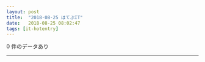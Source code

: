 ```yaml
---
layout: post
title:  "2018-08-25 はてぶIT"
date:   2018-08-25 08:02:47
tags: [it-hotentry]
---
```

0 件のデータあり

<hr>
